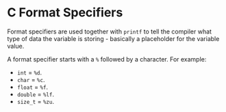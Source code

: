 # C Format Specifiers

Format specifiers are used together with `printf` to tell the compiler what type of data the variable is storing - basically a placeholder for the variable value.

A format specifier starts with a `%` followed by a character. For example:

- `int` = `%d`.
- `char` = `%c`.
- `float` = `%f`.
- `double` = `%lf`.
- `size_t` = `%zu`.